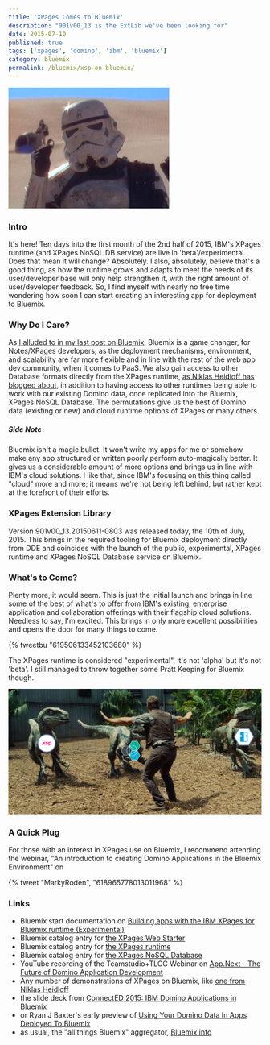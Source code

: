 ```yaml
---
title: 'XPages Comes to Bluemix'
description: "901v00_13 is the ExtLib we've been looking for"
date: 2015-07-10
published: true
tags: ['xpages', 'domino', 'ibm', 'bluemix']
category: bluemix
permalink: /bluemix/xsp-on-bluemix/
---
```


![the droids I've been looking for](./images/lookSirDroids.jpg)

### Intro

It's here! Ten days into the first month of the 2nd half of 2015, IBM's XPages runtime (and XPages NoSQL DB service) are live in 'beta'/experimental. Does that mean it will change? Absolutely. I also, absolutely, believe that's a good thing, as how the runtime grows and adapts to meet the needs of its user/developer base will only help strengthen it, with the right amount of user/developer feedback. So, I find myself with nearly no free time wondering how soon I can start creating an interesting app for deployment to Bluemix.

### Why Do I Care?

As [I alluded to in my last post on Bluemix](/bluemix/bluemix-chalky-soup/#some-bluemix-thoughts), Bluemix is a game changer, for Notes/XPages developers, as the deployment mechanisms, environment, and scalability are far more flexible and in line with the rest of the web app dev community, when it comes to PaaS. We also gain access to other Database formats directly from the XPages runtime, [as Niklas Heidloff has blogged about](https://heidloff.net/nh/home.nsf/article.xsp?id=07.07.2015124933NHEEQ3.htm), in addition to having access to other runtimes being able to work with our existing Domino data, once replicated into the Bluemix, XPages NoSQL Database. The permutations give us the best of Domino data (existing or new) and cloud runtime options of XPages or many others.

##### Side Note

Bluemix isn't a magic bullet. It won't write my apps for me or somehow make any app structured or written poorly perform auto-magically better. It gives us a considerable amount of more options and brings us in line with IBM's cloud solutions. I like that, since IBM's focusing on this thing called "cloud" more and more; it means we're not being left behind, but rather kept at the forefront of their efforts.

### XPages Extension Library

Version 901v00_13.20150611-0803 was released today, the 10th of July, 2015. This brings in the required tooling for Bluemix deployment directly from DDE and coincides with the launch of the public, experimental, XPages runtime and XPages NoSQL Database service on Bluemix.

### What's to Come?

Plenty more, it would seem. This is just the initial launch and brings in line some of the best of what's to offer from IBM's existing, enterprise application and collaboration offerings with their flagship cloud solutions. Needless to say, I'm excited. This brings in only more excellent possibilities and opens the door for many things to come.

{% tweetbu "619506133452103680" %}

The XPages runtime is considered "experimental", it's not 'alpha' but it's not 'beta'. I still managed to throw together some Pratt Keeping for Bluemix though.

![you're my boy Blue!](./images/XPagesOnBluemix_PrattKeeping.png)

### A Quick Plug

For those with an interest in XPages use on Bluemix, I recommend attending the webinar, "An introduction to creating Domino Applications in the Bluemix Environment" on

{% tweet "MarkyRoden", "618965778013011968" %}

### Links

- Bluemix start documentation on [Building apps with the IBM XPages for Bluemix runtime (Experimental)](https://www.ng.bluemix.net/docs/starters/xpages/index.html)
- Bluemix catalog entry for [the XPages Web Starter](https://console.ng.bluemix.net/catalog/xpages-web-starter/)
- Bluemix catalog entry for [the XPages runtime](https://console.ng.bluemix.net/catalog/ibm-xpages/)
- Bluemix catalog entry for [the XPages NoSQL Database](https://console.ng.bluemix.net/catalog/ibm-xpages-nosql-database/)
- YouTube recording of the Teamstudio+TLCC Webinar on [App.Next - The Future of Domino Application Development](https://www.youtube.com/watch?v=ntVFNjKnljE)
- Any number of demonstrations of XPages on Bluemix, like [one from Niklas Heidloff](https://heidloff.net/nh/home.nsf/article.xsp?id=26.01.2015175730NHEMVZ.htm)
- the slide deck from [ConnectED 2015: IBM Domino Applications in Bluemix](https://www.slideshare.net/MartinDonnelly1/connected2015-domino-apps-for-bluemix)
- or Ryan J Baxter's early preview of [Using Your Domino Data In Apps Deployed To Bluemix](https://ryanjbaxter.com/2014/09/22/using-your-domino-data-in-apps-deployed-to-bluemix/)
- as usual, the "all things Bluemix" aggregator, [Bluemix.info](https://bluemix.info/)
